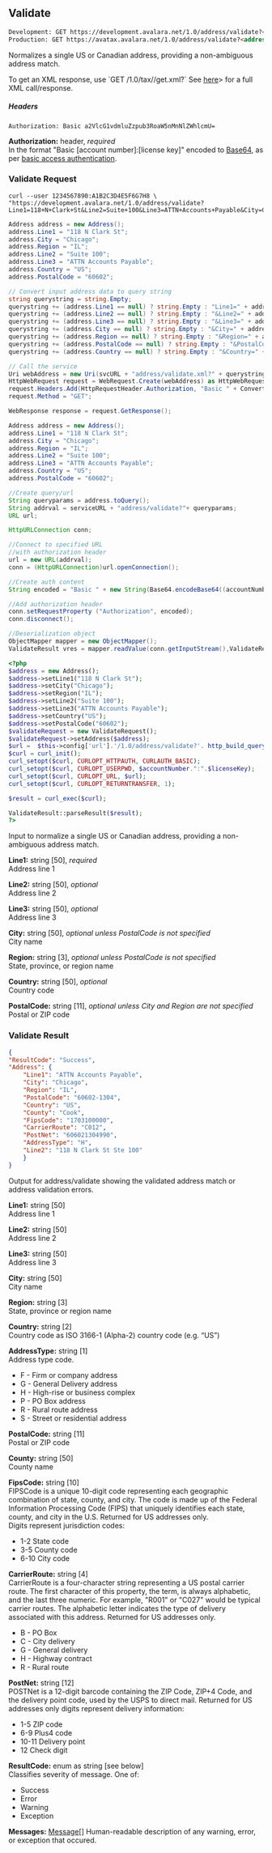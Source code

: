 ## Validate
```html
Development: GET https://development.avalara.net/1.0/address/validate?<address>  
Production: GET https://avatax.avalara.net/1.0/address/validate?<address>
```
Normalizes a single US or Canadian address, providing a non-ambiguous address match.
    
<aside class='notice'>
    To get an XML response, use `GET /1.0/tax/<location>/get.xml?<saleamount>` See <a href="https://gist.github.com/anyarms/c9726471eed9244f84d3">here</a>> for a full XML call/response.
</aside>

##### Headers
```plaintext
Authorization: Basic a2VlcG1vdmluZzpub3RoaW5nMnNlZWhlcmU=
```

**Authorization:** header, *required*  
In the format "Basic [account number]:[license key]" encoded to <a href="http://en.wikipedia.org/wiki/Base64" target="_parent">Base64</a>, as per <a href="http://en.wikipedia.org/wiki/Basic_access_authentication" target="_parent">basic access authentication</a>.  


### Validate Request

```shell
curl --user 1234567890:A1B2C3D4E5F6G7H8 \
"https://development.avalara.net/1.0/address/validate?Line1=118+N+Clark+St&Line2=Suite+100&Line3=ATTN+Accounts+Payable&City=Chicago&Region=IL&PostalCode=60602&Country=US"
```

```csharp
Address address = new Address();
address.Line1 = "118 N Clark St";
address.City = "Chicago";
address.Region = "IL";
address.Line2 = "Suite 100";
address.Line3 = "ATTN Accounts Payable";
address.Country = "US";
address.PostalCode = "60602";

// Convert input address data to query string
string querystring = string.Empty;
querystring += (address.Line1 == null) ? string.Empty : "Line1=" + address.Line1.Replace(" ", "+");
querystring += (address.Line2 == null) ? string.Empty : "&Line2=" + address.Line2.Replace(" ", "+");
querystring += (address.Line3 == null) ? string.Empty : "&Line3=" + address.Line3.Replace(" ", "+");
querystring += (address.City == null) ? string.Empty : "&City=" + address.City.Replace(" ", "+");
querystring += (address.Region == null) ? string.Empty : "&Region=" + address.Region.Replace(" ", "+");
querystring += (address.PostalCode == null) ? string.Empty : "&PostalCode=" + address.PostalCode.Replace(" ", "+");
querystring += (address.Country == null) ? string.Empty : "&Country=" + address.Country.Replace(" ", "+");

// Call the service
Uri webAddress = new Uri(svcURL + "address/validate.xml?" + querystring);
HttpWebRequest request = WebRequest.Create(webAddress) as HttpWebRequest;
request.Headers.Add(HttpRequestHeader.Authorization, "Basic " + Convert.ToBase64String(ASCIIEncoding.ASCII.GetBytes(accountNum + ":" + license)));
request.Method = "GET";

WebResponse response = request.GetResponse();
```

```java
Address address = new Address();
address.Line1 = "118 N Clark St";
address.City = "Chicago";
address.Region = "IL";
address.Line2 = "Suite 100";
address.Line3 = "ATTN Accounts Payable";
address.Country = "US";
address.PostalCode = "60602";

//Create query/url
String queryparams = address.toQuery();
String addrval = serviceURL + "address/validate?"+ queryparams;
URL url;

HttpURLConnection conn;

//Connect to specified URL 
//with authorization header
url = new URL(addrval);
conn = (HttpURLConnection)url.openConnection();

//Create auth content
String encoded = "Basic " + new String(Base64.encodeBase64((accountNumber+":"+licenseKey).getBytes()));

//Add authorization header
conn.setRequestProperty ("Authorization", encoded);
conn.disconnect();

//Deserialization object
ObjectMapper mapper = new ObjectMapper();
ValidateResult vres = mapper.readValue(conn.getInputStream(),ValidateResult.class);
```

```php
<?php
$address = new Address();
$address->setLine1("118 N Clark St");
$address->setCity("Chicago");
$address->setRegion("IL");
$address->setLine2("Suite 100");
$address->setLine3("ATTN Accounts Payable");
$address->setCountry("US");
$address->setPostalCode("60602");
$validateRequest = new ValidateRequest();
$validateRequest->setAddress($address);
$url =  $this->config['url'].'/1.0/address/validate?'. http_build_query($validateRequest->getAddress());
$curl = curl_init();
curl_setopt($curl, CURLOPT_HTTPAUTH, CURLAUTH_BASIC);
curl_setopt($curl, CURLOPT_USERPWD, $accountNumber.":".$licenseKey);
curl_setopt($curl, CURLOPT_URL, $url);
curl_setopt($curl, CURLOPT_RETURNTRANSFER, 1);

$result = curl_exec($curl);

ValidateResult::parseResult($result);
?>
```

Input to normalize a single US or Canadian address, providing a non-ambiguous address match.

**Line1:** string [50], *required*  
Address line 1

**Line2:** string [50], *optional*  
Address line 2

**Line3:** string [50], *optional*  
Address line 3

**City:** string [50], *optional unless PostalCode is not specified*  
City name

**Region:** string [3], *optional unless PostalCode is not specified*  
State, province, or region name

**Country:** string [50], *optional*  
Country code

**PostalCode:** string [11], *optional unless City and Region are not specified*  
Postal or ZIP code

### Validate Result

```json
{
"ResultCode": "Success",
"Address": {
    "Line1": "ATTN Accounts Payable",
    "City": "Chicago",
    "Region": "IL",
    "PostalCode": "60602-1304",
    "Country": "US",
    "County": "Cook",
    "FipsCode": "1703100000",
    "CarrierRoute": "C012",
    "PostNet": "606021304990",
    "AddressType": "H",
    "Line2": "118 N Clark St Ste 100"
    }
}
```

Output for address/validate showing the validated address match or address validation errors.

**Line1:** string [50]  
Address line 1

**Line2:** string [50]  
Address line 2

**Line3:** string [50]  
Address line 3

**City:** string [50]  
City name

**Region:** string [3]  
State, province or region name

**Country:** string [2]  
Country code as ISO 3166-1 (Alpha-2) country code (e.g. “US”)

**AddressType:** string [1]  
Address type code.

* F - Firm or company address
* G - General Delivery address
* H - High-rise or business complex
* P - PO Box address
* R - Rural route address
* S - Street or residential address

**PostalCode:** string [11]  
Postal or ZIP code

**County:** string [50]  
County name

**FipsCode:** string [10]  
FIPSCode is a unique 10-digit code representing each geographic combination of state, county, and city. The code is made up of the Federal Information Processing Code (FIPS) that uniquely identifies each state, county, and city in the U.S. Returned for US addresses only.  
Digits represent jurisdiction codes:

* 1-2 State code
* 3-5 County code
* 6-10 City code

**CarrierRoute:** string [4]  
CarrierRoute is a four-character string representing a US postal carrier route. The first character of this property, the term, is always alphabetic, and the last three numeric. For example, "R001" or "C027" would be typical carrier routes. The alphabetic letter indicates the type of delivery associated with this address. Returned for US addresses only.

* B - PO Box
* C - City delivery
* G - General delivery
* H - Highway contract
* R - Rural route

**PostNet:** string [12]  
POSTNet is a 12-digit barcode containing the ZIP Code, ZIP+4 Code, and the delivery point code, used by the USPS to direct mail. Returned for US addresses only digits represent delivery information:

* 1-5 ZIP code
* 6-9 Plus4 code
* 10-11 Delivery point
* 12 Check digit

**ResultCode:** enum as string [see below]  
Classifies severity of message. One of:

* Success
* Error
* Warning
* Exception

**Messages:** <a href='#errors'>Message[]</a>
Human-readable description of any warning, error, or exception that occured.